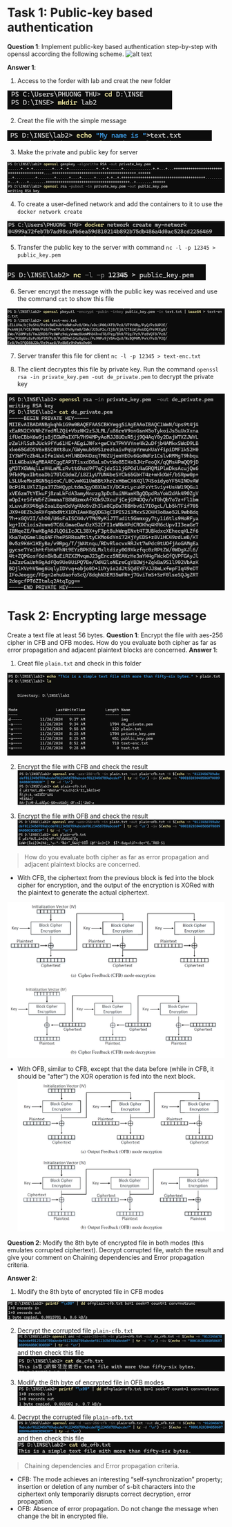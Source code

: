 # Task 1: Public-key based authentication 

**Question 1**: 
Implement public-key based authentication step-by-step with openssl according the following scheme.
![alt text](./image-1.png)

**Answer 1**:

1. Access to the forder with lab and creat the new folder

![image](./img/cd.png)

2. Creat the file with the simple message

![image](./img/echo.png)

3. Make the private and public key for server

![image](./img/pri,pu_key.png)
 
4. To create a user-defined network and add the containers to it to use the `docker network create`

![image](./img/docker%20creat.png)

5. Transfer the public key to the server with command `nc -l -p 12345 > public_key.pem`

![image](./img/tran_pu.png)

6. Server encrypt the message with the public key was received and use the command `cat` to show this file

![image](./img/server%20en.png)

7. Server transfer this file for client `nc -l -p 12345 > text-enc.txt`

8. The client decryptes this file by private key. Run the command `openssl rsa -in private_key.pem -out de_private.pem` to decrypt the private key

![image](./img/de_pri.png)





# Task 2: Encrypting large message 

Create a text file at least 56 bytes.
**Question 1**:
Encrypt the file with aes-256 cipher in CFB and OFB modes. How do you evaluate both cipher as far as error propagation and adjacent plaintext blocks are concerned. 
**Answer 1**:
1. Creat file `plain.txt` and check in this folder

![image](./img/plain.png)

2. Encrypt the file with CFB and check the result
![image](./img/cfb.png)

3. Encrypt the file with OFB and check the result
![image](./img/ofb.png)

> How do you evaluate both cipher as far as error propagation and adjacent plaintext blocks are concerned. 
- With CFB, the ciphertext from the previous block is fed into the block cipher for encryption, and the output of the encryption is XORed with the plaintext to generate the actual ciphertext.

![image](./img/cfb-explain.png)
- With OFB, similar to CFB, except that the data before (while in CFB, it should be "after") the XOR operation is fed into the next block.
![image](./img/ofb-explain.png)

**Question 2**:
Modify the 8th byte of encrypted file in both modes (this emulates corrupted ciphertext).
Decrypt corrupted file, watch the result and give your comment on Chaining dependencies and Error propagation criteria.

**Answer 2**:
1. Modify the 8th byte of encrypted file in CFB modes 

![image](./img/bit-cfb.png)

2. Decrypt the corrupted file `plain-cfb.txt`
![image](./img/de-cfb.png)
and then check this file 
![image](./img/cat%20de-cfb.png)

3. Modify the 8th byte of encrypted file in OFB modes
![image](./img/bit-ofb.png)

4. Decrypt the corrupted file `plain-ofb.txt`
![image](./img/de-ofb.png)
and then check this file 
![image](./img/cat%20de-ofb.png)

>Chaining dependencies and Error propagation criteria.

- CFB:  The mode achieves an interesting “self-synchronization” property; insertion or deletion of any number of s-bit characters into the ciphertext only temporarily disrupts correct decryption, error propagation.
- OFB: Absence of error propagation. Do not change the message when change the bit in encrypted file.
